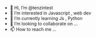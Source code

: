 - 👋 Hi, I’m @tenzintest
- 👀 I’m interested in Javascript , web dev
- 🌱 I’m currently learning Js , Python
- 💞️ I’m looking to collaborate on ...
- 📫 How to reach me ...

<!---
tenzintest/tenzintest is a ✨ special ✨ repository because its `README.md` (this file) appears on your GitHub profile.
You can click the Preview link to take a look at your changes.
--->
